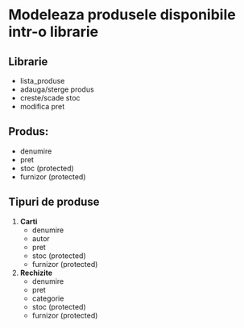# Modeleaza produsele disponibile intr-o librarie

## Librarie
- lista_produse
- adauga/sterge produs
- creste/scade stoc
- modifica pret


## Produs:  
- denumire  
- pret  
- stoc (protected)  
- furnizor (protected)


## Tipuri de produse

1. **Carti**
    - denumire
    - autor
    - pret
    - stoc (protected) 
    - furnizor (protected)
2. **Rechizite**
    - denumire
    - pret
    - categorie
    - stoc (protected)
    - furnizor (protected)